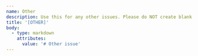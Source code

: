 ```yaml
---
name: Other
description: Use this for any other issues. Please do NOT create blank issues
title: '[OTHER]'
body:
  - type: markdown
    attributes:
      value: '# Other issue'
---
```

